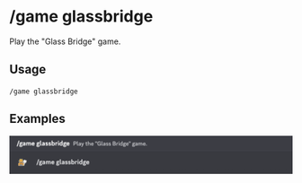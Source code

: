 # /game glassbridge

Play the "Glass Bridge" game.

## Usage

```
/game glassbridge
```

## Examples

<img src="../../_media/examples/game/glassbridge-0.png" class="rounded-corners" draggable="false">
